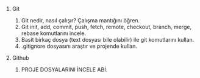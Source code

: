1. Git
    1. Git nedir, nasıl çalışır? Çalışma mantığını öğren.
    2. Git init, add, commit, push, fetch, remote, checkout, branch, merge, rebase komutlarını incele.
    3. Basit birkaç dosya (text dosyası bile olabilir) ile git komutlarını kullan.
    4. .gitignore dosyasını araştır ve projende kullan.

2. Github
    1. PROJE DOSYALARINI İNCELE ABİ.
